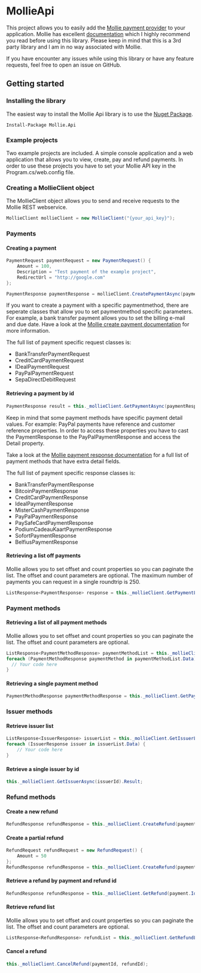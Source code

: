 # MollieApi

This project allows you to easily add the [Mollie payment provider](https://www.mollie.com) to your application. Mollie has excellent [documentation](https://www.mollie.com/nl/docs/overzicht) which I highly recommend you read before using this library. Please keep in mind that this is a 3rd party library and I am in no way associated with Mollie. 

If you have encounter any issues while using this library or have any feature requests, feel free to open an issue on GitHub. 

## Getting started

### Installing the library
The easiest way to install the Mollie Api library is to use the [Nuget Package](https://www.nuget.org/packages/Mollie.Api).
```
Install-Package Mollie.Api
```

### Example projects
Two example projects are included. A simple console application and a web application that allows you to view, create, pay and refund payments. In order to use these projects you have to set your Mollie API key in the Program.cs/web.config file. 

### Creating a MollieClient object
The MollieClient object allows you to send and receive requests to the Mollie REST webservice. 
```c#
MollieClient mollieClient = new MollieClient("{your_api_key}");
```
### Payments
#### Creating a payment
```c#
PaymentRequest paymentRequest = new PaymentRequest() {
    Amount = 100,
    Description = "Test payment of the example project",
    RedirectUrl = "http://google.com"
};

PaymentResponse paymentResponse = mollieClient.CreatePaymentAsync(paymentRequest).Result;
```

If you want to create a payment with a specific paymentmethod, there are seperate classes that allow you to set paymentmethod specific parameters. For example, a bank transfer payment allows you to set the billing e-mail and due date. Have a look at the [Mollie create payment documentation](https://www.mollie.com/nl/docs/reference/payments/create) for more information. 

The full list of payment specific request classes is:
- BankTransferPaymentRequest
- CreditCardPaymentRequest
- IDealPaymentRequest
- PayPalPaymentRequest
- SepaDirectDebitRequest

#### Retrieving a payment by id
```c#
PaymentResponse result = this._mollieClient.GetPaymentAsync(paymentResponse.Id).Result;
```

Keep in mind that some payment methods have specific payment detail values. For example: PayPal payments have reference and customer reference properties. In order to access these properties you have to cast the PaymentResponse to the PayPalPaymentResponse and access the Detail property. 

Take a look at the [Mollie payment response documentation](https://www.mollie.com/nl/docs/reference/payments/get) for a full list of payment methods that have extra detail fields.

The full list of payment specific response classes is:
- BankTransferPaymentResponse
- BitcoinPaymentResponse
- CreditCardPaymentResponse
- IdealPaymentResponse
- MisterCashPaymentResponse
- PayPalPaymentResponse
- PaySafeCardPaymentResponse
- PodiumCadeauKaartPaymentResponse
- SofortPaymentResponse
- BelfiusPaymentResponse

#### Retrieving a list off payments
Mollie allows you to set offset and count properties so you can paginate the list. The offset and count parameters are optional. The maximum number of payments you can request in a single roundtrip is 250. 
```c#
ListResponse<PaymentResponse> response = this._mollieClient.GetPaymentListAsync(offset, count).Result;
```

### Payment methods
#### Retrieving a list of all payment methods
Mollie allows you to set offset and count properties so you can paginate the list. The offset and count parameters are optional.
```c#
ListResponse<PaymentMethodResponse> paymentMethodList = this._mollieClient.GetPaymentMethodListAsync(offset, count).Result;
foreach (PaymentMethodResponse paymentMethod in paymentMethodList.Data) {
  // Your code here
}
```
#### Retrieving a single payment method
```c#
PaymentMethodResponse paymentMethodResponse = this._mollieClient.GetPaymentMethodAsync(paymentMethod).Result;
```

### Issuer methods
#### Retrieve issuer list
```c#
ListResponse<IssuerResponse> issuerList = this._mollieClient.GetIssuerListAsync().Result;
foreach (IssuerResponse issuer in issuerList.Data) {
    // Your code here
}
```

#### Retrieve a single issuer by id
```c#
this._mollieClient.GetIssuerAsync(issuerId).Result;
```

### Refund methods
#### Create a new refund
```c#
RefundResponse refundResponse = this._mollieClient.CreateRefund(payment.Id).Result;
```

#### Create a partial refund
```c#
RefundRequest refundRequest = new RefundRequest() {
    Amount = 50
};
RefundResponse refundResponse = this._mollieClient.CreateRefund(payment.Id, refundRequest).Result;
```

#### Retrieve a refund by payment and refund id
```c#
RefundResponse refundResponse = this._mollieClient.GetRefund(payment.Id, refundResponse.Id).Result;
```

#### Retrieve refund list
Mollie allows you to set offset and count properties so you can paginate the list. The offset and count parameters are optional.
```c#
ListResponse<RefundResponse> refundList = this._mollieClient.GetRefundList(payment.Id, offset, count).Result;
```

#### Cancel a refund
```c#
this._mollieClient.CancelRefund(paymentId, refundId);
```
